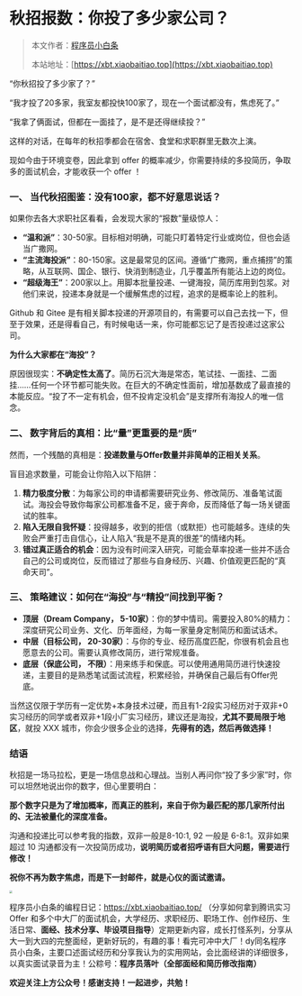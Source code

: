 # 秋招报数：你投了多少家公司？

> 本文作者：[程序员小白条](https://github.com/luoye6)
>
> 本站地址：[https://xbt.xiaobaitiao.top](https://xbt.xiaobaitiao.top)

“你秋招投了多少家了？”

“我才投了20多家，我室友都投快100家了，现在一个面试都没有，焦虑死了。”

“我拿了俩面试，但都在一面挂了，是不是还得继续投？”

这样的对话，在每年的秋招季都会在宿舍、食堂和求职群里无数次上演。

现如今由于环境变卷，因此拿到 offer 的概率减少，你需要持续的多投简历，争取多的面试机会，才能收获一个 offer ！

### 一、 当代秋招图鉴：没有100家，都不好意思说话？

如果你去各大求职社区看看，会发现大家的“报数”量级惊人：

- **“温和派”**：30-50家。目标相对明确，可能只盯着特定行业或岗位，但也会适当广撒网。
- **“主流海投派”**：80-150家。这是最常见的区间。遵循“广撒网，重点捕捞”的策略，从互联网、国企、银行、快消到制造业，几乎覆盖所有能沾上边的岗位。
- **“超级海王”**：200家以上。用脚本批量投递、一键海投，简历库用到包浆。对他们来说，投递本身就是一个缓解焦虑的过程，追求的是概率论上的胜利。

Github 和 Gitee 是有相关脚本投递的开源项目的，有需要可以自己去找一下，但至于效果，还是得看自己，有时候电话一来，你可能都忘记了是否投递过这家公司。

**为什么大家都在“海投”？**

原因很现实：**不确定性太高了**。简历石沉大海是常态，笔试挂、一面挂、二面挂……任何一个环节都可能失败。在巨大的不确定性面前，增加基数成了最直接的本能反应。“投了不一定有机会，但不投肯定没机会”是支撑所有海投人的唯一信念。

### 二、 数字背后的真相：比“量”更重要的是“质”

然而，一个残酷的真相是：**投递数量与Offer数量并非简单的正相关关系**。

盲目追求数量，可能会让你陷入以下陷阱：

1. **精力极度分散**：为每家公司的申请都需要研究业务、修改简历、准备笔试面试。海投会导致你每家公司都准备不足，疲于奔命，反而降低了每一场关键面试的胜率。
2. **陷入无限自我怀疑**：投得越多，收到的拒信（或默拒）也可能越多。连续的失败会严重打击自信心，让人陷入“我是不是真的很差”的情绪内耗。
3. **错过真正适合的机会**：因为没有时间深入研究，可能会草率投递一些并不适合自己的公司或岗位，反而错过了那些与自身经历、兴趣、价值观更匹配的“真命天司”。

### 三、 策略建议：如何在“海投”与“精投”间找到平衡？

- **顶层（Dream Company， 5-10家）**：你的梦中情司。需要投入80%的精力：深度研究公司业务、文化、历年面经，为每一家量身定制简历和面试话术。
- **中层（目标公司， 20-30家）**：与你的专业、经历高度匹配，你很有机会且也愿意去的公司。需要认真修改简历，进行常规准备。
- **底层（保底公司， 不限）**：用来练手和保底。可以使用通用简历进行快速投递，主要目的是熟悉笔试面试流程，积累经验，并确保自己最后有Offer兜底。

当然这仅限于学历有一定优势+本身技术过硬，而且有1-2段实习经历对于双非+0实习经历的同学或者双非+1段小厂实习经历，建议还是海投，**尤其不要局限于地区**，就投 XXX 城市，你会少很多企业的选择，**先得有的选，然后再做选择！**



### 结语

秋招是一场马拉松，更是一场信息战和心理战。当别人再问你“投了多少家”时，你可以坦然地说出你的数字，但心里要明白：

**那个数字只是为了增加概率，而真正的胜利，来自于你为最匹配的那几家所付出的、无法被量化的深度准备。**

沟通和投递比可以参考我的指数，双非一般是8-10:1, 92 一般是 6-8:1。双非如果超过 10 沟通都没有一次投简历成功，**说明简历或者招呼语有巨大问题，需要进行修改！**

**祝你不再为数字焦虑，而是下一封邮件，就是心仪的面试邀请。**

<img src="https://pic.yupi.icu/5563/202509161926186.png" style="zoom: 33%;" />

程序员小白条的编程日记：https://xbt.xiaobaitiao.top/ （分享如何拿到腾讯实习 Offer 和多个中大厂的面试机会，大学经历、求职经历、职场工作、创作经历、生活日常、**面经、技术分享、毕设项目指导**）定期更新内容，成长打怪系列，分享从大一到大四的完整面经，更新好玩的，有趣的事！看完可冲中大厂！dy同名程序员小白条，主要口述面试经历和分享我认为的实用网站，会比面经讲的详细很多，以真实面试录音为主！公粽号：**程序员落叶（全部面经和简历修改指南）**

**欢迎关注上方公众号！感谢支持！一起进步，共勉！**